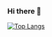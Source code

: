 ### Hi there 👋

[![Top Langs](https://github-readme-stats.vercel.app/api/top-langs/?username=rinaok&layout=compact)](https://github.com/anuraghazra/github-readme-stats)
